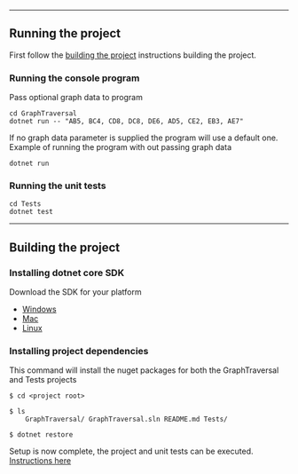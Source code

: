 ***
## Running the project

First follow the [building the project](#building-the-project) instructions building the project.

### Running the console program
Pass optional graph data to program
```
cd GraphTraversal  
dotnet run -- "AB5, BC4, CD8, DC8, DE6, AD5, CE2, EB3, AE7"
```
If no graph data parameter is supplied the program will use a default one.  
Example of running the program with out passing graph data
```
dotnet run
```

### Running the unit tests
```
cd Tests  
dotnet test
```

***

## Building the project

### Installing dotnet core SDK
Download the SDK for your platform  
  - [Windows](https://www.microsoft.com/net/learn/get-started/windows)
  - [Mac](https://www.microsoft.com/net/learn/get-started/mac)
  - [Linux](https://www.microsoft.com/net/learn/get-started/linux)


### Installing project dependencies
This command will install the nuget packages for both the GraphTraversal and Tests projects  
```
$ cd <project root>  

$ ls
    GraphTraversal/ GraphTraversal.sln README.md Tests/

$ dotnet restore
```  

Setup is now complete, the project and unit tests can be executed. [Instructions here](#running-the-project)